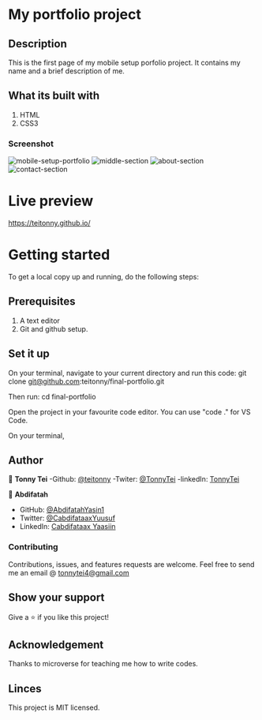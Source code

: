 # My portfolio project
## Description
This is the first page of my mobile setup porfolio project. It contains my name and a brief description of me.

## What its built with
1. HTML
2. CSS3

### Screenshot
![mobile-setup-portfolio](images/screenshot.png)
![middle-section](images/mid-section-1.png)
![about-section](images/about-section-2.png)
![contact-section](images/contact-me-section-1.png)

# Live preview
https://teitonny.github.io/

# Getting started
To get a local copy up and running, do the following steps:

## Prerequisites
1. A text editor
2. Git and github setup.

## Set it up
On your terminal, navigate to your current directory and run this code:
git clone git@github.com:teitonny/final-portfolio.git

Then run: 
cd final-portfolio


Open the project in your favourite code editor. 
You can use "code ." for VS Code.


On your terminal, 

## Author

 👤 **Tonny Tei**
-Github: [@teitonny](https://github.com/teitonny)
-Twiter: [@TonnyTei](https://twitter.com/TonnyTei)
-linkedIn: [TonnyTei](https://www.linkedin.com/in/tonny-tei-38a4771a0/)


 👤 **Abdifatah**

- GitHub: [@AbdifatahYasin1](https://github.com/AbdifatahYasin1)
- Twitter: [@CabdifataaxYuusuf](https://twitter.com/CabdifataaxYy)
- LinkedIn: [Cabdifataax Yaasiin](https://www.linkedin.com/in/cabdifataax-yaasiin-69977019a/)

 ### Contributing
Contributions, issues, and features requests are welcome. 
Feel free to send me an email @ tonnytei4@gmail.com

  ## Show your support
Give a ⭐️ if you like this project!

## Acknowledgement
Thanks to microverse for teaching me how to write codes.

## Linces
This project is MIT licensed.
